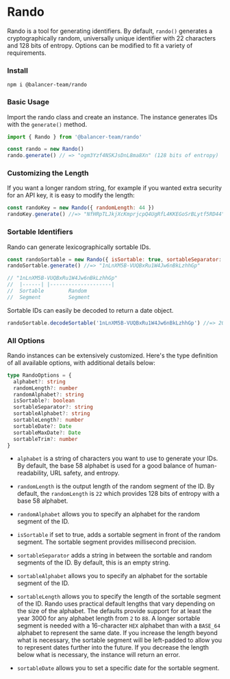 # Rando

Rando is a tool for generating identifiers. By default, `rando()` generates a cryptographically random, universally unique identifier with 22 characters and 128 bits of entropy. Options can be modified to fit a variety of requirements.

### Install

```
npm i @balancer-team/rando
```

### Basic Usage

Import the rando class and create an instance. The instance generates IDs with the `generate()` method.

```js
import { Rando } from '@balancer-team/rando'

const rando = new Rando()
rando.generate() // => "ogm3Yzf4NSKJsDnL8ma8Xn" (128 bits of entropy)
```

### Customizing the Length

If you want a longer random string, for example if you wanted extra security for an API key, it is easy to modify the length:

```js
const randoKey = new Rando({ randomLength: 44 })
randoKey.generate() //=> "NfHRpTLJkjXcKmprjcpQ4UgRfL4KKEGoSrBLytf5RD44" (256 bits of entropy)
```

### Sortable Identifiers

Rando can generate lexicographically sortable IDs.

```js
const randoSortable = new Rando({ isSortable: true, sortableSeparator: '-' })
randoSortable.generate() //=> "1nLnXM5B-VUQBxRu1W4Jw6nBkLzhhGp"

// "1nLnXM5B-VUQBxRu1W4Jw6nBkLzhhGp"
//  |------| |--------------------|
//  Sortable        Random
//  Segment         Segment
```

Sortable IDs can easily be decoded to return a date object.

```js
randoSortable.decodeSortable('1nLnXM5B-VUQBxRu1W4Jw6nBkLzhhGp') //=> 2024-09-11T17:51:46.274Z
```

### All Options

Rando instances can be extensively customized. Here's the type definition of all available options, with additional details below:

```ts
type RandoOptions = {
  alphabet?: string
  randomLength?: number
  randomAlphabet?: string
  isSortable?: boolean
  sortableSeparator?: string
  sortableAlphabet?: string
  sortableLength?: number
  sortableDate?: Date
  sortableMaxDate?: Date
  sortableTrim?: number
}
```

- `alphabet` is a string of characters you want to use to generate your IDs. By default, the base 58 alphabet is used for a good balance of human-readability, URL safety, and entropy.

- `randomLength` is the output length of the random segment of the ID. By default, the `randomLength` is `22` which provides 128 bits of entropy with a base 58 alphabet.

- `randomAlphabet` allows you to specify an alphabet for the random segment of the ID.

- `isSortable` if set to true, adds a sortable segment in front of the random segment. The sortable segment provides millisecond precision.

- `sortableSeparator` adds a string in between the sortable and random segments of the ID. By default, this is an empty string.

- `sortableAlphabet` allows you to specify an alphabet for the sortable segment of the ID.

- `sortableLength` allows you to specify the length of the sortable segment of the ID. Rando uses practical default lengths that vary depending on the size of the alphabet. The defaults provide support for at least the year 3000 for any alphabet length from `2` to `88`. A longer sortable segment is needed with a 16-character `HEX` alphabet than with a `BASE_64` alphabet to represent the same date. If you increase the length beyond what is necessary, the sortable segment will be left-padded to allow you to represent dates further into the future. If you decrease the length below what is necessary, the instance will return an error.

- `sortableDate` allows you to set a specific date for the sortable segment.
